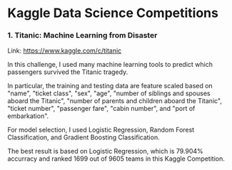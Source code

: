 # Kaggle Data Science Competitions

### 1. Titanic: Machine Learning from Disaster

Link: https://www.kaggle.com/c/titanic

In this challenge, I used many machine learning tools to predict which passengers survived the Titanic tragedy. 

In particular, the training and testing data are feature scaled based on "name", "ticket class", "sex", "age", "number of siblings and spouses aboard the Titanic", "number of parents and children aboard the Titanic", "ticket number", "passenger fare", "cabin number", and "port of embarkation".

For model selection, I used Logistic Regression, Random Forest Classification, and Gradient Boosting Classification.

The best result is based on Logistic Regression, which is 79.904% accurracy and ranked 1699 out of 9605 teams in this Kaggle Competition.



